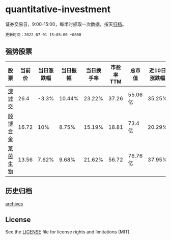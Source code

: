 # quantitative-investment

证券交易日，9:00-15:00，每半时抓取一次数据，按天[归档](archives)。

`更新时间：2022-07-01 15:03:00 +0800`

## 强势股票

|股票|当前价|当日涨跌幅|当日振幅|当日换手率|市盈率TTM|总市值|近10日涨跌幅|
|----|----|----|----|----|----|----|----|
|[深城交](https://xueqiu.com/S/SZ301091)|26.4|-3.3%|10.44%|23.22%|37.26|55.06亿|35.25%|
|[顺博合金](https://xueqiu.com/S/SZ002996)|16.72|10%|8.75%|15.19%|18.81|73.4亿|20.29%|
|[莱茵生物](https://xueqiu.com/S/SZ002166)|13.56|7.62%|9.68%|21.62%|56.72|76.76亿|37.95%|

## 历史归档

[archives](archives)

## License

See the [LICENSE](LICENSE) file for license rights and limitations (MIT).